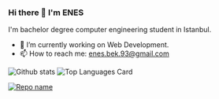 ### Hi there 👋 I'm ENES

I'm bachelor degree computer engineering student in Istanbul.

- 🔭 I’m currently working on Web Development.
- 📫 How to reach me: enes.bek.93@gmail.com

![Github stats](https://github-readme-stats.vercel.app/api?username=enesbek&theme=highcontrast&show_icons=true&count_private=true) ![Top Languages Card](https://github-readme-stats.vercel.app/api/top-langs/?username=enesbek&hide=javascript,html)

[![Repo name](https://github-readme-stats.vercel.app/api/pin/?username=enesbek&repos&show_owner=true)](https://github.com/enesbek/repos)
